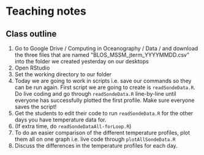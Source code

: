 # Teaching notes

## Class outline
1. Go to Google Drive / Computing in Oceanography / Data / and download the three files that are named "BLOS_MSSM_jterm_YYYYMMDD.csv" into the folder we created yesterday on our desktops
2. Open RStudio
3. Set the working directory to our folder
4. Today we are going to work in scripts i.e. save our commands so they can be run again. First script we are going to create is `readSondeData.R`. Do live coding and go through `readSondeData.R` line-by-line until everyone has successfully plotted the first profile. Make sure everyone saves the script!
5. Get the students to edit their code to run `readSondeData.R` for the other days you have temperature data for.
6. (If extra time, do `readSondeDataAll-forLoop.R`)
7. To do an easier comparison of the different temperature profiles, plot them all on one graph i.e. live code through `plotAllSondeData.R`
8. Discuss the differences in the temperature profiles for each day.
